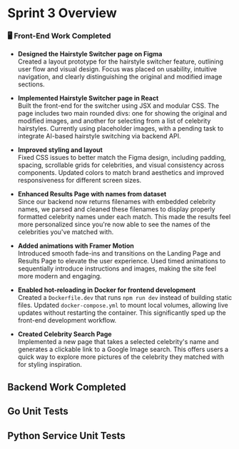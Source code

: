 # Sprint 3 Overview

### 🖥️ Front-End Work Completed

- **Designed the Hairstyle Switcher page on Figma**  
  Created a layout prototype for the hairstyle switcher feature, outlining user flow and visual design. Focus was placed on usability, intuitive navigation, and clearly distinguishing the original and modified image sections.

- **Implemented Hairstyle Switcher page in React**  
  Built the front-end for the switcher using JSX and modular CSS. The page includes two main rounded divs: one for showing the original and modified images, and another for selecting from a list of celebrity hairstyles. Currently using placeholder images, with a pending task to integrate AI-based hairstyle switching via backend API.

- **Improved styling and layout**  
  Fixed CSS issues to better match the Figma design, including padding, spacing, scrollable grids for celebrities, and visual consistency across components. Updated colors to match brand aesthetics and improved responsiveness for different screen sizes.

- **Enhanced Results Page with names from dataset**  
  Since our backend now returns filenames with embedded celebrity names, we parsed and cleaned these filenames to display properly formatted celebrity names under each match. This made the results feel more personalized since you're now able to see the names of the celebrities you've matched with.

- **Added animations with Framer Motion**  
  Introduced smooth fade-ins and transitions on the Landing Page and Results Page to elevate the user experience. Used timed animations to sequentially introduce instructions and images, making the site feel more modern and engaging.

- **Enabled hot-reloading in Docker for frontend development**  
  Created a `Dockerfile.dev` that runs `npm run dev` instead of building static files. Updated `docker-compose.yml` to mount local volumes, allowing live updates without restarting the container. This significantly sped up the front-end development workflow.

- **Created Celebrity Search Page**  
  Implemented a new page that takes a selected celebrity's name and generates a clickable link to a Google Image search. This offers users a quick way to explore more pictures of the celebrity they matched with for styling inspiration.

## Backend Work Completed

## Go Unit Tests

## Python Service Unit Tests
